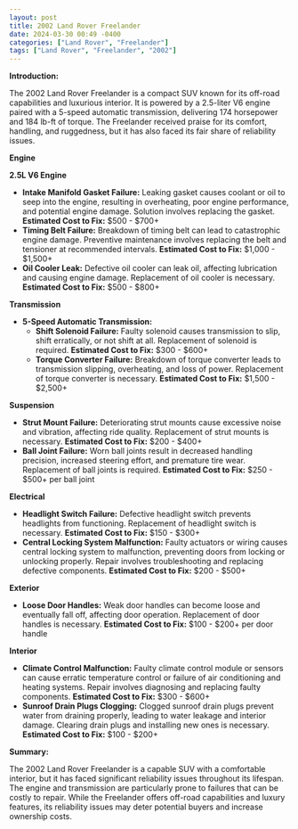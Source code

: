 ```yaml
---
layout: post
title: 2002 Land Rover Freelander
date: 2024-03-30 00:49 -0400
categories: ["Land Rover", "Freelander"]
tags: ["Land Rover", "Freelander", "2002"]
---
```

**Introduction:**

The 2002 Land Rover Freelander is a compact SUV known for its off-road capabilities and luxurious interior. It is powered by a 2.5-liter V6 engine paired with a 5-speed automatic transmission, delivering 174 horsepower and 184 lb-ft of torque. The Freelander received praise for its comfort, handling, and ruggedness, but it has also faced its fair share of reliability issues.

**Engine**

**2.5L V6 Engine**

* **Intake Manifold Gasket Failure:** Leaking gasket causes coolant or oil to seep into the engine, resulting in overheating, poor engine performance, and potential engine damage. Solution involves replacing the gasket. **Estimated Cost to Fix:** $500 - $700+
* **Timing Belt Failure:** Breakdown of timing belt can lead to catastrophic engine damage. Preventive maintenance involves replacing the belt and tensioner at recommended intervals. **Estimated Cost to Fix:** $1,000 - $1,500+
* **Oil Cooler Leak:** Defective oil cooler can leak oil, affecting lubrication and causing engine damage. Replacement of oil cooler is necessary. **Estimated Cost to Fix:** $500 - $800+

**Transmission**

* **5-Speed Automatic Transmission:**
    * **Shift Solenoid Failure:** Faulty solenoid causes transmission to slip, shift erratically, or not shift at all. Replacement of solenoid is required. **Estimated Cost to Fix:** $300 - $600+
    * **Torque Converter Failure:** Breakdown of torque converter leads to transmission slipping, overheating, and loss of power. Replacement of torque converter is necessary. **Estimated Cost to Fix:** $1,500 - $2,500+

**Suspension**

* **Strut Mount Failure:** Deteriorating strut mounts cause excessive noise and vibration, affecting ride quality. Replacement of strut mounts is necessary. **Estimated Cost to Fix:** $200 - $400+
* **Ball Joint Failure:** Worn ball joints result in decreased handling precision, increased steering effort, and premature tire wear. Replacement of ball joints is required. **Estimated Cost to Fix:** $250 - $500+ per ball joint

**Electrical**

* **Headlight Switch Failure:** Defective headlight switch prevents headlights from functioning. Replacement of headlight switch is necessary. **Estimated Cost to Fix:** $150 - $300+
* **Central Locking System Malfunction:** Faulty actuators or wiring causes central locking system to malfunction, preventing doors from locking or unlocking properly. Repair involves troubleshooting and replacing defective components. **Estimated Cost to Fix:** $200 - $500+

**Exterior**

* **Loose Door Handles:** Weak door handles can become loose and eventually fall off, affecting door operation. Replacement of door handles is necessary. **Estimated Cost to Fix:** $100 - $200+ per door handle

**Interior**

* **Climate Control Malfunction:** Faulty climate control module or sensors can cause erratic temperature control or failure of air conditioning and heating systems. Repair involves diagnosing and replacing faulty components. **Estimated Cost to Fix:** $300 - $600+
* **Sunroof Drain Plugs Clogging:** Clogged sunroof drain plugs prevent water from draining properly, leading to water leakage and interior damage. Clearing drain plugs and installing new ones is necessary. **Estimated Cost to Fix:** $100 - $200+

**Summary:**

The 2002 Land Rover Freelander is a capable SUV with a comfortable interior, but it has faced significant reliability issues throughout its lifespan. The engine and transmission are particularly prone to failures that can be costly to repair. While the Freelander offers off-road capabilities and luxury features, its reliability issues may deter potential buyers and increase ownership costs.
